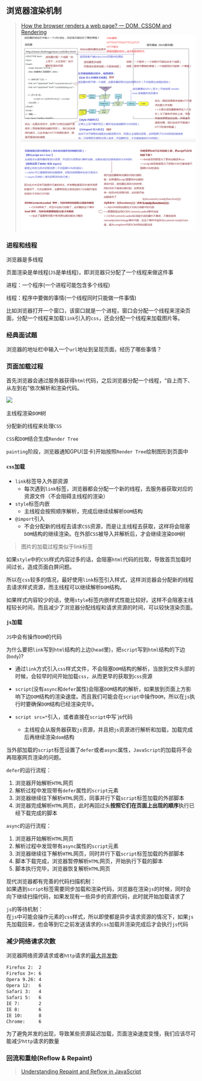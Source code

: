 ## 浏览器渲染机制
> [How the browser renders a web page? — DOM, CSSOM and Rendering](https://itnext.io/how-the-browser-renders-a-web-page-dom-cssom-and-rendering-df10531c9969)
![](https://raw.githubusercontent.com/wangkaiwd/drawing-bed/master/20200410001328.png)
![](https://raw.githubusercontent.com/wangkaiwd/drawing-bed/master/20200410001943.png)
### 进程和线程
浏览器是多线程

页面渲染是单线程(`JS`是单线程)，即浏览器只分配了一个线程来做这件事

进程：一个程序(一个进程可能包含多个线程)

线程：程序中要做的事情(一个线程同时只能做一件事情)

比如浏览器打开一个窗口，该窗口就是一个进程，窗口会分配一个线程来渲染页面，分配一个线程来加载`link`引入的`css`，还会分配一个线程来加载图片等。

### 经典面试题
浏览器的地址栏中输入一个`url`地址到呈现页面，经历了哪些事情？

### 页面加载过程
首先浏览器会通过服务器获得`html`代码，之后浏览器分配一个线程，“自上而下、从左到右”依次解析和渲染代码。

![](https://www.html5rocks.com/en/tutorials/internals/howbrowserswork/webkitflow.png)

主线程渲染`DOM`树

分配新的线程来处理`CSS`

`CSS`和`DOM`结合生成`Render Tree`

`painting`阶段，浏览器通知GPU(显卡)开始按照`Render Tree`绘制图形到页面中

#### `css`加载
* `link`标签导入外部资源
    * 每次遇到`link`标签，浏览器都会分配一个新的线程，去服务器获取对应的资源文件（不会阻碍主线程的渲染）
* `style`标签内嵌
    * 主线程会按照顺序解析，完成后继续续解析`DOM`结构
* `@import`引入
    * 不会分配新的线程去请求`CSS`资源，而是让主线程去获取，这样将会阻塞`DOM`结构的继续渲染。在外部`CSS`被导入并解析后，才会继续渲染`DOM`树

> 图片的加载过程类似于link标签
    
如果`style`中的`CSS`样式内容过多的话，会阻塞`html`代码的拉取，导致首页加载时间过长，造成页面白屏问题。

所以在`css`较多的情况，最好使用`link`标签引入样式，这样浏览器会分配新的线程去请求样式资源，而主线程可以继续解析`DOM`结构。

如果样式内容较少的话，使用`style`标签内嵌样式性能比较好。这样不会阻塞主线程较长时间，而且减少了浏览器分配线程和请求资源的时间，可以较快渲染页面。

#### `js`加载
`JS`中会有操作`DOM`的代码

为什么要把`link`写到`html`结构的上边(`head`里)，把`script`写到`html`结构的下边(`body`)?  
* 通过`link`方式引入`css`样式文件，不会阻塞`DOM`结构的解析，当放到文件头部的时候，会较早时间开始加载`css`，从而更早的获取到`css`资源
* `script`(没有`async`和`defer`属性)会阻塞`DOM`结构的解析，如果放到页面上方影响下边`DOM`结构的渲染速度。而且我们可能会在`script`中操作`DOM`，所以在`js`执行时要确保`DOM`结构已经渲染完毕。

* `script src=*`引入，或者直接在`script`中写`js代码
    * 主线程会从服务器获取`js`资源，并且把`js`资源进行解析和加载，加载完成后再继续渲染`dom`结构
    
当外部加载的`script`标签设置了`defer`或者`async`属性，`JavaScript`的加载将不会再阻塞网页渲染的问题。

`defer`的运行流程：
1. 浏览器开始解析`HTML`网页
2. 解析过程中发现带有`defer`属性的`script`元素
3. 浏览器继续往下解析`HTML`网页，同事并行下载`script`标签加载的外部脚本
4. 浏览器完成解析`HTML`网页，此时再回过头**按照它们在页面上出现的顺序**执行已经下载完成的脚本

`async`的运行流程：
1. 浏览器开始解析`HTML`网页
2. 解析过程中发现带有`async`属性的`script`元素
3. 浏览器继续往下解析`HTML`网页，同时并行下载`script`标签加载的外部脚本
4. 脚本下载完成，浏览器暂停解析`HTML`网页，开始执行下载的脚本
5. 脚本执行完毕，浏览器恢复解析`HTML`网页

现代浏览器都有完善的代码扫描机制：  
如果遇到`script`标签需要同步加载和渲染代码，浏览器在渲染`js`的时候，同时会向下继续扫描代码，如果发现有一些异步的资源代码，此时就开始加载请求了

`js`的等待机制：  
在`js`中可能会操作元素的`css`样式，所以即使都是异步请求资源的情况下，如果`js`先加载回来，也会等到它之前发送请求的`css`加载并渲染完成后才会执行`js`代码

### 减少网络请求次数
浏览器网络资源请求或者`http`请求的[最大并发数](https://stackoverflow.com/a/985704):  
```text
Firefox 2:  2
Firefox 3+: 6
Opera 9.26: 4
Opera 12:   6
Safari 3:   4
Safari 5:   6
IE 7:       2
IE 8:       6
IE 10:      8
Chrome:     6
```

为了避免并发的出现，导致某些资源延迟加载，页面渲染速度变慢，我们应该尽可能减少`http`请求的数量

### 回流和重绘(Reflow & Repaint)
> [Understanding Repaint and Reflow in JavaScript](https://medium.com/darrja-%E0%A4%A6%E0%A4%B0%E0%A5%8D%E0%A4%9C%E0%A4%BE/what-the-heck-is-repaint-and-reflow-in-the-browser-b2d0fb980c08)
